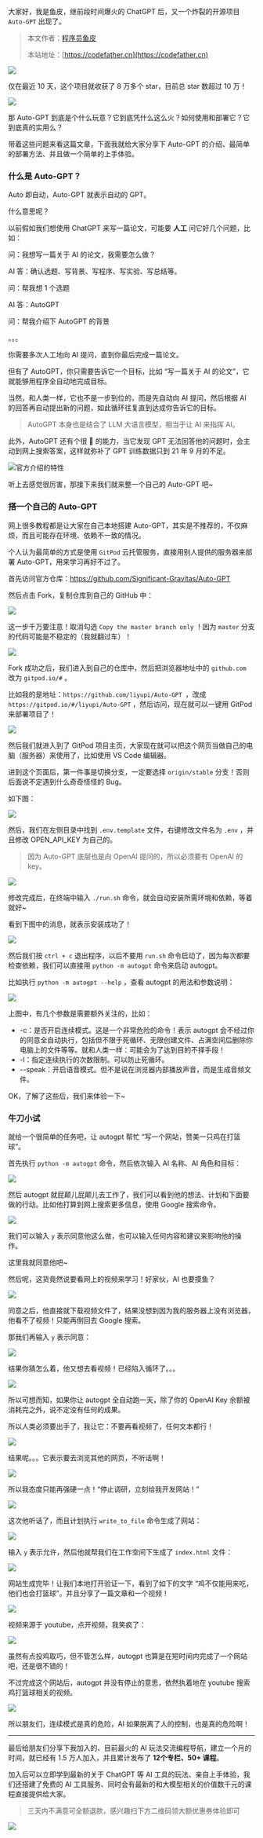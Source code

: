 大家好，我是鱼皮，继前段时间爆火的 ChatGPT 后，又一个炸裂的开源项目 `Auto-GPT` 出现了。

> 本文作者：[程序员鱼皮](https://yuyuanweb.feishu.cn/wiki/Abldw5WkjidySxkKxU2cQdAtnah)
>
> 本站地址：[https://codefather.cn](https://codefather.cn)

![](https://pic.yupi.icu/5563/202311080949783.png)

仅在最近 10 天，这个项目就收获了 8 万多个 star，目前总 star 数超过 10 万！

![](https://pic.yupi.icu/5563/202311080949337.png)

那 Auto-GPT 到底是个什么玩意？它到底凭什么这么火？如何使用和部署它？它到底真的实用么？

带着这些问题来看这篇文章，下面我就给大家分享下 Auto-GPT 的介绍、最简单的部署方法、并且做一个简单的上手体验。

### 什么是 Auto-GPT？

Auto 即自动，Auto-GPT 就表示自动的 GPT。

什么意思呢？

以前假如我们想使用 ChatGPT 来写一篇论文，可能要 **人工** 问它好几个问题，比如：

问：我想写一篇关于 AI 的论文，我需要怎么做？

AI 答：确认选题、写背景、写程序、写实验、写总结等。

问：帮我想 1 个选题

AI 答：AutoGPT

问：帮我介绍下 AutoGPT 的背景

。。。

你需要多次人工地向 AI 提问，直到你最后完成一篇论文。

但有了 AutoGPT，你只需要告诉它一个目标，比如 “写一篇关于 AI 的论文”，它就能够用程序全自动地完成目标。

当然，和人类一样，它也不是一步到位的，而是先自动向 AI 提问，然后根据 AI 的回答再自动提出新的问题，如此循环往复直到达成你告诉它的目标。

> AutoGPT 本身也是结合了 LLM 大语言模型，相当于让 AI 来指挥 AI。

此外，AutoGPT 还有个很 🐂 的能力，当它发现 GPT 无法回答他的问题时，会主动到网上搜索答案，这样就弥补了 GPT 训练数据只到 21 年 9 月的不足。

![](https://pic.yupi.icu/5563/202311080949192.png)官方介绍的特性

听上去感觉很厉害，那接下来我们就来整一个自己的 Auto-GPT 吧~

### 搭一个自己的 Auto-GPT

网上很多教程都是让大家在自己本地搭建 Auto-GPT，其实是不推荐的，不仅麻烦，而且可能存在环境、依赖不一致的情况。

个人认为最简单的方式是使用 `GitPod` 云托管服务，直接用别人提供的服务器来部署 Auto-GPT，用来学习再好不过了。

首先访问官方仓库：https://github.com/Significant-Gravitas/Auto-GPT

然后点击 Fork，复制仓库到自己的 GitHub 中：

![](https://pic.yupi.icu/5563/202311080949480.png)

这一步千万要注意！取消勾选 `Copy the master branch only` ！因为 `master` 分支的代码可能是不稳定的（我就翻过车）！

![](https://pic.yupi.icu/5563/202311080949079.png)

Fork 成功之后，我们进入到自己的仓库中，然后把浏览器地址中的 `github.com` 改为 `gitpod.io/#` 。

比如我的是地址：`https://github.com/liyupi/Auto-GPT `，改成 `https://gitpod.io/#/liyupi/Auto-GPT` ，然后访问，现在就可以一键用 GitPod 来部署项目了！

![](https://pic.yupi.icu/5563/202311080949092.png)

然后我们就进入到了 GitPod 项目主页，大家现在就可以把这个网页当做自己的电脑（服务器）来使用了，比如使用 VS Code 编辑器。

进到这个页面后，第一件事是切换分支，一定要选择 `origin/stable` 分支！否则后面说不定遇到什么奇奇怪怪的 Bug。

如下图：

![](https://pic.yupi.icu/5563/202311080949651.png)

然后，我们在左侧目录中找到 `.env.template` 文件，右键修改文件名为 `.env` ，并且修改 OPEN_API_KEY 为自己的。

> 因为 Auto-GPT 底层也是向 OpenAI 提问的，所以必须要有 OpenAI 的 key。

![](https://pic.yupi.icu/5563/202311080949926.png)

修改完成后，在终端中输入 `./run.sh` 命令，就会自动安装所需环境和依赖，等着就好~

看到下图中的消息，就表示安装成功了！

![](https://pic.yupi.icu/5563/202311080949186.png)

然后我们按 `ctrl + c` 退出程序，以后不要用 `run.sh` 命令启动了，因为每次都要检查依赖，我们可以直接用 `python -m autogpt` 命令来启动 autogpt。

比如执行 `python -m autogpt --help` ，查看 autogpt 的用法和参数说明：

![](https://pic.yupi.icu/5563/202311080949690.png)

上图中，有几个参数是需要额外关注的，比如：

- -c：是否开启连续模式。这是一个非常危险的命令！表示 autogpt 会不经过你的同意全自动执行，包括但不限于死循环、无限创建文件、占满空间后删除你电脑上的文件等等。就和人类一样：可能会为了达到目的不择手段！
- -l：指定连续执行的次数限制。可以防止死循环。
- --speak：开启语音模式。但不是说在浏览器内部播放声音，而是生成音频文件。

OK，了解了这些后，我们来体验一下~

### 牛刀小试

就给一个很简单的任务吧，让 autogpt 帮忙 “写一个网站，赞美一只鸡在打篮球”。

首先执行 `python -m autogpt` 命令，然后依次输入 AI 名称、AI 角色和目标：

![](https://pic.yupi.icu/5563/202311080949431.png)

然后 autogpt 就屁颠儿屁颠儿去工作了，我们可以看到他的想法、计划和下面要做的行动。比如他打算到网上搜索更多信息，使用 Google 搜索命令。

![](https://pic.yupi.icu/5563/202311080949338.png)

我们可以输入 `y` 表示同意他这么做，也可以输入任何内容和建议来影响他的操作。

这里我就同意他吧~

然后呢，这货竟然说要看网上的视频来学习！好家伙，AI 也要摸鱼？

![](https://pic.yupi.icu/5563/202311080949250.png)

同意之后，他直接就下载视频文件了，结果没想到因为我的服务器上没有浏览器，他看不了视频！只能再倒回去 Google 搜索。

那我们再输入 `y` 表示同意：

![](https://pic.yupi.icu/5563/202311080949350.png)

结果你猜怎么着，他又想去看视频！已经陷入循环了。。。

![](https://pic.yupi.icu/5563/202311080949078.png)

所以可想而知，如果你让 autogpt 全自动跑一天，除了你的 OpenAI Key 余额被消耗完之外，说不定没有任何的成果。

所以人类必须要出手了，我让它：不要再看视频了，任何文本都行！

![](https://pic.yupi.icu/5563/202311080949673.png)

结果呢。。。它表示要去浏览其他的网页，不听话啊！

![](https://pic.yupi.icu/5563/202311080949398.png)

所以我态度只能再强硬一点！“停止调研，立刻给我开发网站！”

![](https://pic.yupi.icu/5563/202311080949231.png)

这次他听话了，而且计划执行 `write_to_file` 命令生成了网站：

![](https://pic.yupi.icu/5563/202311080949453.png)

输入 `y` 表示允许，然后他就帮我们在工作空间下生成了 `index.html` 文件：

![](https://pic.yupi.icu/5563/202311080949148.png)

网站生成完毕！让我们本地打开验证一下，看到了如下的文字 “鸡不仅能用来吃，他们也会打篮球”。并且分享了一篇文章和一个视频！

![](https://pic.yupi.icu/5563/202311080949447.png)

视频来源于 youtube，点开视频，我笑疯了：

![](https://pic.yupi.icu/5563/202311080949432.png)

虽然有点投鸡取巧，但不管怎么样，autogpt 也算是在短时间内完成了一个网站吧，还是很不错的！

不过完成这个网站后，autogpt 并没有停止的意思，依然执着地在 youtube 搜索鸡打篮球相关的视频。

![](https://pic.yupi.icu/5563/202311080950329.png)

所以朋友们，连续模式是真的危险，AI 如果脱离了人的控制，也是真的危险啊！

------

最后给朋友们分享下我加入的、目前最火的 AI 玩法交流编程导航，建立一个月的时间，就已经有 1.5 万人加入，并且累计发布了 **12个专栏、50+ 课程**。

加入后可以立即学到最新的关于 ChatGPT 等 AI 工具的玩法、亲自上手体验，我们还搭建了免费的 AI 工具服务、同时会有最新的和大模型相关的价值数千元的课程直接提供给大家。

> 三天内不满意可全额退款，感兴趣扫下方二维码领大额优惠券体验即可

![](../../image/join_us.png)